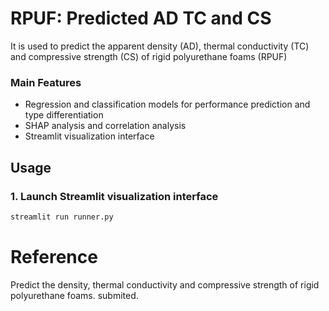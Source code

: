 # RPUF: Predicted AD TC and CS

It is used to predict the apparent density (AD), thermal conductivity (TC) and compressive strength (CS) of rigid polyurethane foams (RPUF)

### Main Features

-  Regression and classification models for performance prediction and type differentiation
-  SHAP analysis and correlation analysis
-  Streamlit visualization interface

## Usage

### 1. Launch Streamlit visualization interface
```bash
streamlit run runner.py
```

# Reference

Predict the density, thermal conductivity and compressive strength of rigid polyurethane foams. submited.
